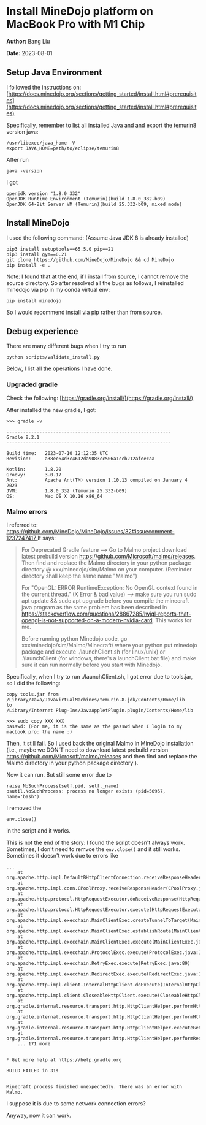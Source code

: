 # Install MineDojo platform on MacBook Pro with M1 Chip

**Author:** Bang Liu

**Date:** 2023-08-01

## Setup Java Environment
I followed the instructions on: [https://docs.minedojo.org/sections/getting_started/install.html#prerequisites](https://docs.minedojo.org/sections/getting_started/install.html#prerequisites)

Specifically, remember to list all installed Java and and export the temurin8 version java:

```
/usr/libexec/java_home -V
export JAVA_HOME=path/to/eclipse/temurin8
```

After run

```
java -version
```
I got

```
openjdk version "1.8.0_332"
OpenJDK Runtime Environment (Temurin)(build 1.8.0_332-b09)
OpenJDK 64-Bit Server VM (Temurin)(build 25.332-b09, mixed mode)
```

## Install MineDojo
I used the following command: (Assume Java JDK 8 is already installed)

```
pip3 install setuptools==65.5.0 pip==21
pip3 install gym==0.21
git clone https://github.com/MineDojo/MineDojo && cd MineDojo
pip install -e .
```

Note: I found that at the end, if I install from source, I cannot remove the source directory. So after resolved all the bugs as follows, I reinstalled minedojo via pip in my conda virtual env:

```
pip install minedojo
```
So I would recommend install via pip rather than from source.


## Debug experience

There are many different bugs when I try to run
```
python scripts/validate_install.py
```

Below, I list all the operations I have done.

### Upgraded gradle
Check the following:
[https://gradle.org/install/](https://gradle.org/install/)

After installed the new gradle, I got:

```
>>> gradle -v

------------------------------------------------------------
Gradle 8.2.1
------------------------------------------------------------

Build time:   2023-07-10 12:12:35 UTC
Revision:     a38ec64d3c4612da9083cc506a1ccb212afeecaa

Kotlin:       1.8.20
Groovy:       3.0.17
Ant:          Apache Ant(TM) version 1.10.13 compiled on January 4 2023
JVM:          1.8.0_332 (Temurin 25.332-b09)
OS:           Mac OS X 10.16 x86_64

```

### Malmo errors

I referred to: [https://github.com/MineDojo/MineDojo/issues/32#issuecomment-1237247417
](https://github.com/MineDojo/MineDojo/issues/32#issuecomment-1237247417)
It says:


> For Deprecated Gradle feature --> Go to Malmo project download latest prebuild version https://github.com/Microsoft/malmo/releases. Then find and replace the Malmo directory in your python package directory @ xxx/minedojo/sim/Malmo on your computer. (Reminder directory shall keep the same name "Malmo")
> 
> For "OpenGL: ERROR RuntimeException: No OpenGL context found in the current thread." (X Error & bad value) --> make sure you run sudo apt update && sudo apt upgrade before you compile the minecraft java program as the same problem has been described in https://stackoverflow.com/questions/28867285/lwjgl-reports-that-opengl-is-not-supported-on-a-modern-nvidia-card. This works for me.
> 
> Before running python Minedojo code, go xxx/minedojo/sim/Malmo/Minecraft/ where your python put minedojo package and execute ./launchClient.sh (for linux/unix) or .\launchClient (for windows, there's a launchClient.bat file) and make sure it can run normally before you start with Minedojo.


Specifically, when I try to run ./launchClient.sh, I got error due to tools.jar, so I did the following:

```
copy tools.jar from 
/Library/Java/JavaVirtualMachines/temurin-8.jdk/Contents/Home/lib
to
/Library/Internet Plug-Ins/JavaAppletPlugin.plugin/Contents/Home/lib

>>> sudo copy XXX XXX
passwd: (For me, it is the same as the passwd when I login to my macbook pro: the name :)
```

Then, it still fail. So I used back the original Malmo in MineDojo installation (i.e., maybe we DON'T need to download latest prebuild version https://github.com/Microsoft/malmo/releases and then find and replace the Malmo directory in your python package directory ). 

Now it can run. But still some error due to 

```
raise NoSuchProcess(self.pid, self._name)
psutil.NoSuchProcess: process no longer exists (pid=50957, name='bash')
```

I removed the 
```
env.close()
```
in the script and it works.

This is not the end of the story: I found the script doesn't always work. Sometimes, I don't need to remvoe the ```env.close()``` and it still works. Sometimes it doesn't work due to errors like

```
...
	at org.apache.http.impl.DefaultBHttpClientConnection.receiveResponseHeader(DefaultBHttpClientConnection.java:163)
	at org.apache.http.impl.conn.CPoolProxy.receiveResponseHeader(CPoolProxy.java:165)
	at org.apache.http.protocol.HttpRequestExecutor.doReceiveResponse(HttpRequestExecutor.java:273)
	at org.apache.http.protocol.HttpRequestExecutor.execute(HttpRequestExecutor.java:125)
	at org.apache.http.impl.execchain.MainClientExec.createTunnelToTarget(MainClientExec.java:473)
	at org.apache.http.impl.execchain.MainClientExec.establishRoute(MainClientExec.java:398)
	at org.apache.http.impl.execchain.MainClientExec.execute(MainClientExec.java:237)
	at org.apache.http.impl.execchain.ProtocolExec.execute(ProtocolExec.java:185)
	at org.apache.http.impl.execchain.RetryExec.execute(RetryExec.java:89)
	at org.apache.http.impl.execchain.RedirectExec.execute(RedirectExec.java:111)
	at org.apache.http.impl.client.InternalHttpClient.doExecute(InternalHttpClient.java:185)
	at org.apache.http.impl.client.CloseableHttpClient.execute(CloseableHttpClient.java:83)
	at org.gradle.internal.resource.transport.http.HttpClientHelper.performHttpRequest(HttpClientHelper.java:148)
	at org.gradle.internal.resource.transport.http.HttpClientHelper.performHttpRequest(HttpClientHelper.java:126)
	at org.gradle.internal.resource.transport.http.HttpClientHelper.executeGetOrHead(HttpClientHelper.java:103)
	at org.gradle.internal.resource.transport.http.HttpClientHelper.performRequest(HttpClientHelper.java:94)
	... 171 more


* Get more help at https://help.gradle.org

BUILD FAILED in 31s


Minecraft process finished unexpectedly. There was an error with Malmo.
```

I suppose it is due to some network connection errors?

Anyway, now it can work.








